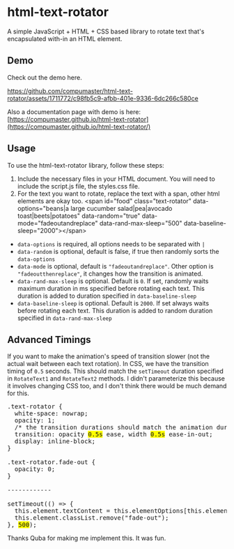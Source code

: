 # html-text-rotator
A simple JavaScript + HTML + CSS based library to rotate text that's encapsulated with-in an HTML element.

## Demo
Check out the demo here.

https://github.com/compumaster/html-text-rotator/assets/1711772/c98fb5c9-afbb-401e-9336-6dc266c580ce

Also a documentation page with demo is here:
[https://compumaster.github.io/html-text-rotator](https://compumaster.github.io/html-text-rotator/)


## Usage
To use the html-text-rotator library, follow these steps:

1. Include the necessary files in your HTML document. You will need to include the script.js file, the styles.css file.
2. For the text you want to rotate, replace the text with a span, other html elements are okay too.
&lt;span id="food" class="text-rotator"
          data-options="beans|a large cucumber salad|pea|avocado toast|beets|potatoes"
          data-random="true"
          data-mode="fadeoutandreplace"
          data-rand-max-sleep="500"
          data-baseline-sleep="2000"&gt;&lt;/span&gt;

* `data-options` is required, all options needs to be separated with `|`
* `data-random` is optional, default is false, if true then randomly sorts the `data-options`
* `data-mode` is optional, default is `"fadeoutandreplace"`. Other option is `"fadeoutthenreplace"`, it changes how the transition is animated.
* `data-rand-max-sleep` is optional. Default is `0`. If set, randomly waits maximum duration in ms specified before rotating each text. This duration is added to duration specified in `data-baseline-sleep`
* `data-baseline-sleep` is optional. Default is `2000`. If set always waits before rotating each text. This duration is added to random duration specified in `data-rand-max-sleep`

## Advanced Timings
If you want to make the animation's speed of transition slower (not the actual wait between each text rotation). In CSS, we have the transition timing of `0.5` seconds. This should match the `setTimeout` duration specified in `RotateText1` and `RotateText2` methods. I didn't parameterize this because it involves changing CSS too, and I don't think there would be much demand for this.
<pre>.text-rotator {
  white-space: nowrap;
  opacity: 1;
  /* the transition durations should match the animation durations */
  transition: opacity <span style="background-color:yellow">0.5s</span> ease, width <span style="background-color:yellow">0.5s</span> ease-in-out;
  display: inline-block;
}

.text-rotator.fade-out {
  opacity: 0;
}

------------

setTimeout(() => {
  this.element.textContent = this.elementOptions[this.elementIndex];
  this.element.classList.remove("fade-out");
}, <span style="background-color:yellow">500</span>);
</pre>

Thanks Quba for making me implement this. It was fun.
